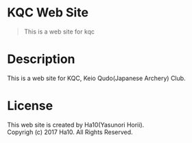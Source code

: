 # KQC Web Site

> This is a web site for kqc

# Description
This is a web site for KQC, Keio Qudo(Japanese Archery) Club.

# License
This web site is created by Ha10(Yasunori Horii).  
Copyrigh (c) 2017 Ha10. All Rights Reserved.
<!-- ## Build Setup

``` bash
# install dependencies
npm install

# serve with hot reload at localhost:8080
npm run dev

# build for production with minification
npm run build

# build for production and view the bundle analyzer report
npm run build --report

# run unit tests
npm run unit

# run e2e tests
npm run e2e

# run all tests
npm test
```

For detailed explanation on how things work, checkout the [guide](http://vuejs-templates.github.io/webpack/) and [docs for vue-loader](http://vuejs.github.io/vue-loader). -->
